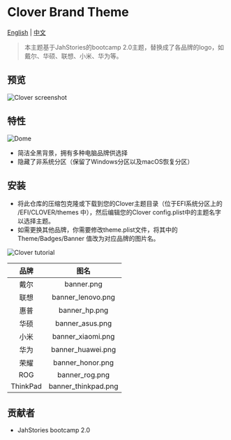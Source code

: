 # Clover Brand Theme

[English](README_EN.md) | [中文](README.md)

> 本主题基于JahStories的bootcamp 2.0主题，替换成了各品牌的logo，如戴尔、华硕、联想、小米、华为等。

## 预览
![Clover screenshot](https://github.com/leejiawang/clover-theme-XPS15/blob/master/screenshot.png)

## 特性
![Dome](https://github.com/leejiawang/clover-theme-XPS15/blob/master/banner.jpg)
- 简洁全黑背景，拥有多种电脑品牌供选择
- 隐藏了非系统分区（保留了Windows分区以及macOS恢复分区）

## 安装
- 将此仓库的压缩包克隆或下载到您的Clover主题目录（位于EFI系统分区上的 /EFI/CLOVER/themes 中），然后编辑您的Clover config.plist中的主题名字以选择主题。
- 如需更换其他品牌，你需要修改theme.plist文件，将其中的 Theme/Badges/Banner 值改为对应品牌的图片名。

![Clover tutorial](https://github.com/leejiawang/clover-theme-XPS15/blob/master/tutorial.png)

 品牌 | 图名 
 :-: | :-:
 戴尔 | banner.png 
 联想 | banner_lenovo.png
 惠普 | banner_hp.png
 华硕 | banner_asus.png
 小米 | banner_xiaomi.png
 华为 | banner_huawei.png
 荣耀 | banner_honor.png
 ROG | banner_rog.png
 ThinkPad | banner_thinkpad.png

## 贡献者
- JahStories bootcamp 2.0
